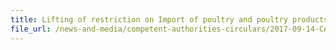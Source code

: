 ```yaml
---
title: Lifting of restriction on Import of poultry and poultry products from the United Kingdom 
file_url: /news-and-media/competent-authorities-circulars/2017-09-14-CA.pdf
---
```

